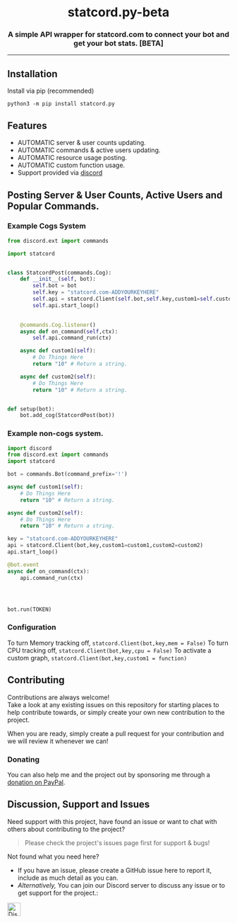 <!-- Source: https://github.com/MattIPv4/template/blob/master/README.md -->

<!-- Title -->
<h1 align="center" id="statcordpy">
    statcord.py-beta
</h1>

<!-- Tag line --> 
<h3 align="center">A simple API wrapper for statcord.com  to connect your bot and get your bot stats. [BETA]</h3>



----

<!-- Content -->
## Installation

Install via pip (recommended)

```Shell
python3 -m pip install statcord.py
```

## Features

* AUTOMATIC server & user counts updating.
* AUTOMATIC commands & active users updating.
* AUTOMATIC resource usage posting.
* AUTOMATIC custom function usage.
* Support provided via [discord](https://statcord.com/discord)

## Posting Server & User Counts, Active Users and Popular Commands.

### Example Cogs System

```Python
from discord.ext import commands

import statcord


class StatcordPost(commands.Cog):
    def __init__(self, bot):
        self.bot = bot
        self.key = "statcord.com-ADDYOURKEYHERE"
        self.api = statcord.Client(self.bot,self.key,custom1=self.custom1,custom2=self.custom2)
        self.api.start_loop()
        

    @commands.Cog.listener()
    async def on_command(self,ctx):
        self.api.command_run(ctx)

    async def custom1(self):
        # Do Things Here
        return "10" # Return a string.

    async def custom2(self):
        # Do Things Here
        return "10" # Return a string.


def setup(bot):
    bot.add_cog(StatcordPost(bot))

```

### Example non-cogs system.
```Python
import discord
from discord.ext import commands
import statcord 

bot = commands.Bot(command_prefix='!')

async def custom1(self):
    # Do Things Here
    return "10" # Return a string.

async def custom2(self):
    # Do Things Here
    return "10" # Return a string.

key = "statcord.com-ADDYOURKEYHERE"
api = statcord.Client(bot,key,custom1=custom1,custom2=custom2)
api.start_loop()

@bot.event
async def on_command(ctx):
    api.command_run(ctx)




bot.run(TOKEN)
```
### Configuration
To turn Memory tracking off, `statcord.Client(bot,key,mem = False)`
To turn CPU tracking off, `statcord.Client(bot,key,cpu = False)`
To activate a custom graph, `statcord.Client(bot,key,custom1 = function)`

## Contributing

Contributions are always welcome!\
Take a look at any existing issues on this repository for starting places to help contribute towards, or simply create your own new contribution to the project.

When you are ready, simply create a pull request for your contribution and we will review it whenever we can!

### Donating

You can also help me and the project out by sponsoring me through a [donation on PayPal](http://paypal.me/labdiscord).


<!-- Discussion & Support -->
## Discussion, Support and Issues

Need support with this project, have found an issue or want to chat with others about contributing to the project?
> Please check the project's issues page first for support & bugs!

Not found what you need here?

* If you have an issue, please create a GitHub issue here to report it, include as much detail as you can.
* _Alternatively,_ You can join our Discord server to discuss any issue or to get support for the project.:

<a href="http://statcord.com/discord" target="_blank">
    <img src="https://discordapp.com/api/guilds/608711879858192479/embed.png" alt="Discord" height="30">
</a>
